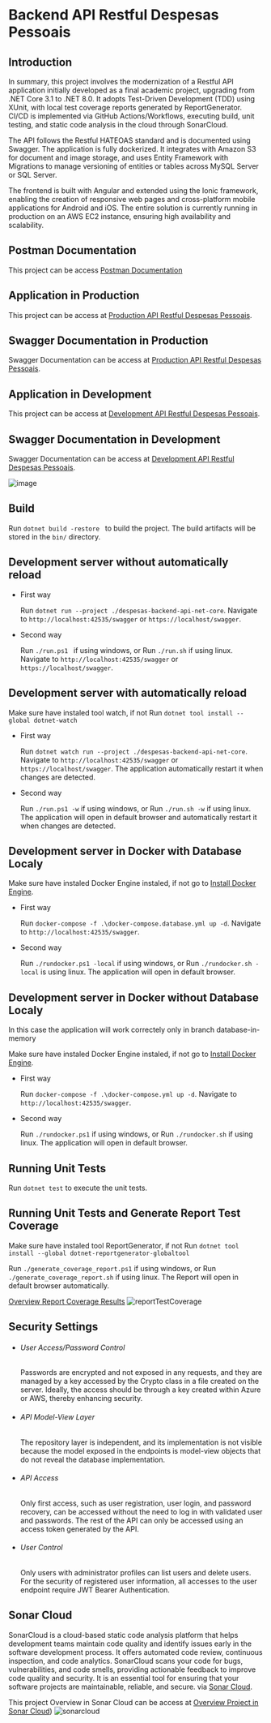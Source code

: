 # Backend API Restful Despesas Pessoais

## Introduction

In summary, this project involves the modernization of a Restful API application initially developed as a final academic project, upgrading from .NET Core 3.1 to .NET 8.0. It adopts Test-Driven Development (TDD) using XUnit, with local test coverage reports generated by ReportGenerator. CI/CD is implemented via GitHub Actions/Workflows, executing build, unit testing, and static code analysis in the cloud through SonarCloud.

The API follows the Restful HATEOAS standard and is documented using Swagger. The application is fully dockerized. It integrates with Amazon S3 for document and image storage, and uses Entity Framework with Migrations to manage versioning of entities or tables across MySQL Server or SQL Server.

The frontend is built with Angular and extended using the Ionic framework, enabling the creation of responsive web pages and cross-platform mobile applications for Android and iOS. The entire solution is currently running in production on an AWS EC2 instance, ensuring high availability and scalability.

## Postman Documentation

This project can be access [Postman Documentation](https://bold-eclipse-872793.postman.co/workspace/local-api-despesas-pessoais~bb08206c-ff0d-44c9-b49e-55339a554a3b/overview)

## Application in Production

This project can be access at [Production API Restful Despesas Pessoais](https://alexfariakof.com).

## Swagger Documentation in Production

Swagger Documentation can be access at [Production API Restful Despesas Pessoais](https://alexfariakof.com/swagger).

## Application in Development

This project can be access at [Development API Restful Despesas Pessoais](https://alexfariakof.com:42535).

## Swagger Documentation in Development

Swagger Documentation can be access at [Development API Restful Despesas Pessoais](https://alexfariakof.com:42535/swagger).

![image](https://github.com/alexfariakof/despesas-backend-api-net-core/assets/42475620/c0abe2f5-da31-4907-90dc-bbb06a95d2f3)

## Build

Run `dotnet build -restore ` to build the project. The build artifacts will be stored in the `bin/` directory.

## Development server without automatically reload

- First way

  Run `dotnet run --project ./despesas-backend-api-net-core`. Navigate to `http://localhost:42535/swagger` or `https://localhost/swagger`.

- Second way

  Run `./run.ps1 ` if using windows, or Run `./run.sh` if using linux. Navigate to `http://localhost:42535/swagger` or `https://localhost/swagger`.

## Development server with automatically reload

Make sure have instaled tool watch, if not Run `dotnet tool install --global dotnet-watch`

- First way

  Run `dotnet watch run --project ./despesas-backend-api-net-core`. Navigate to `http://localhost:42535/swagger` or `https://localhost/swagger`. The application automatically restart it when changes are detected.

- Second way

  Run `./run.ps1 -w` if using windows, or Run `./run.sh -w` if using linux. The application will open in default browser and automatically restart it when changes are detected.

## Development server in Docker with Database Localy

Make sure have instaled Docker Engine instaled, if not go to [Install Docker Engine](https://docs.docker.com/engine/install/).

- First way

  Run `docker-compose -f .\docker-compose.database.yml up -d`. Navigate to `http://localhost:42535/swagger`.

- Second way

  Run `./rundocker.ps1 -local` if using windows, or Run `./rundocker.sh -local` is using linux. The application will open in default browser.

## Development server in Docker without Database Localy

In this case the application will work correctely only in branch database-in-memory

Make sure have instaled Docker Engine instaled, if not go to [Install Docker Engine](https://docs.docker.com/engine/install/).

- First way

  Run `docker-compose -f .\docker-compose.yml up -d`. Navigate to `http://localhost:42535/swagger`.

- Second way

  Run `./rundocker.ps1` if using windows, or Run `./rundocker.sh` if using linux. The application will open in default browser.

## Running Unit Tests

Run `dotnet test` to execute the unit tests.

## Running Unit Tests and Generate Report Test Coverage

Make sure have instaled tool ReportGenerator, if not Run `dotnet tool install --global dotnet-reportgenerator-globaltool`

Run `./generate_coverage_report.ps1` if using windows, or Run `./generate_coverage_report.sh` if using linux. The Report will open in default browser automatically.

[Overview Report Coverage Results](https://alexfariakof.com:42535/coveragereport/index.html)
![reportTestCoverage](https://github.com/alexfariakof/despesas-backend-api-net-core/assets/42475620/afd1b5e4-5a2f-490c-bf4f-a530df41c1ae)

## Security Settings

 <ul>
      <li>   
         <h6>User Access/Password Control</h6>
            <p>Passwords are encrypted and not exposed in any requests, and they are managed by a key  accessed by the Crypto class in a file created on the server. Ideally, the access should be through a key created within Azure or AWS, thereby enhancing security.
         </p>
      </li>
      <li>
         <h6>API Model-View Layer</h6>
            <p>The repository layer is independent, and its implementation is not visible because the model exposed in the endpoints is model-view objects that do not reveal the database implementation.
         </p>
      </li>
      <li>
         <h6>API Access</h6>
            <p>Only first access, such as user registration, user login, and password recovery, can be accessed without the need to log in with validated user and passwords. The rest of the API can only be accessed using an access token generated by the API. 
         </p>
      </li>
      <li>
         <h6>User Control</h6>
            <p>Only users with administrator profiles can list users and delete users. For the security of registered user information, all accesses to the user endpoint require JWT Bearer Authentication.
         </p>
      </li>                 
 </ul>

## Sonar Cloud

SonarCloud is a cloud-based static code analysis platform that helps development teams maintain code quality and identify issues early in the software development process. It offers automated code review, continuous inspection, and code analytics. SonarCloud scans your code for bugs, vulnerabilities, and code smells, providing actionable feedback to improve code quality and security. It is an essential tool for ensuring that your software projects are maintainable, reliable, and secure. via [Sonar Cloud](https://sonarcloud.io/).

This project Overview in Sonar Cloud can be access at [Overview Project in Sonar Cloud](https://sonarcloud.io/project/overview?id=alexribeirofaria_prj-despesas-pessoais))
![sonarcloud](https://github.com/alexfariakof/despesas-backend-api-net-core/assets/42475620/fd4b2bc7-c254-438b-8194-a07ec62da86b)
